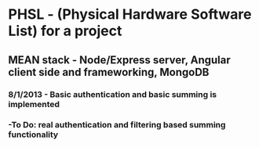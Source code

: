 <h1>PHSL - (Physical Hardware Software List) for a project</h1>
<h2>MEAN stack - Node/Express server, Angular client side and frameworking, MongoDB</h2>

<h3>8/1/2013 - Basic authentication and basic summing is implemented</h3>
<h3>-To Do: real authentication and filtering based summing functionality</h3>

